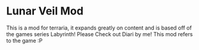 # Lunar Veil Mod

This is a mod for terraria, it expands greatly on content and is based off of the games series Labyrinth!
Please Check out Diari by me! This mod refers to the game :P

